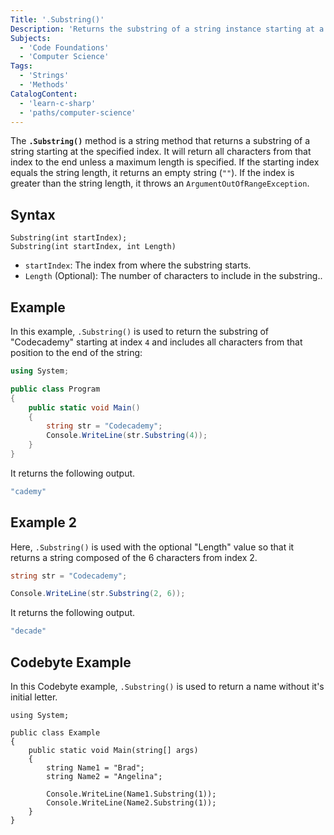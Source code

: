 ```yaml
---
Title: '.Substring()'
Description: 'Returns the substring of a string instance starting at a given index.'
Subjects:
  - 'Code Foundations'
  - 'Computer Science'
Tags:
  - 'Strings'
  - 'Methods'
CatalogContent:
  - 'learn-c-sharp'
  - 'paths/computer-science'
---
```


The **`.Substring()`** method is a string method that returns a substring of a string starting at the specified index. It will return all characters from that index to the end unless a maximum length is specified. If the starting index equals the string length, it returns an empty string (`""`). If the index is greater than the string length, it throws an `ArgumentOutOfRangeException`.

## Syntax

```pseudo
Substring(int startIndex);
Substring(int startIndex, int Length)
```

- `startIndex`: The index from where the substring starts.
- `Length` (Optional): The number of characters to include in the substring..

## Example

In this example, `.Substring()` is used to return the substring of "Codecademy" starting at index `4` and includes all characters from that position to the end of the string:

```cs
using System;

public class Program
{
    public static void Main()
    {
        string str = "Codecademy";
        Console.WriteLine(str.Substring(4));
    }
}
```

It returns the following output.

```cs
"cademy"
```

## Example 2

Here, `.Substring()` is used with the optional "Length" value so that it returns a string composed of the 6 characters from index 2.

```cs
string str = "Codecademy";

Console.WriteLine(str.Substring(2, 6));
```

It returns the following output.
```cs
"decade"
```

## Codebyte Example

In this Codebyte example, `.Substring()` is used to return a name without it's initial letter.

```codebyte/csharp
using System;

public class Example
{
    public static void Main(string[] args)
    {
        string Name1 = "Brad";
        string Name2 = "Angelina";

        Console.WriteLine(Name1.Substring(1));
        Console.WriteLine(Name2.Substring(1));
    }
}
```